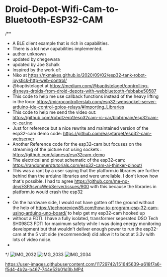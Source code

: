 # Droid-Depot-Wifi-Cam-to-Bluetooth-ESP32-CAM

/**
 * A BLE client example that is rich in capabilities.
 * There is a lot new capabilities implemented.
 * author unknown
 * updated by chegewara
 * updated by Joe Schalk
 * Inspired by the work of:
 * Niko at https://nkmakes.github.io/2020/09/02/esp32-tank-robot-joystick-http-web-control/
 * @baptistelaget at https://medium.com/@baptistelaget/controlling-disneys-droids-from-droid-depots-with-webbluetooth-febbabe50587
 * This code to help me use callback functions instead of the heavy lifting in the loop: https://microcontrollerslab.com/esp32-websocket-server-arduino-ide-control-gpios-relays/#Importing_Libraries
 * This code to help me send the video out: https://github.com/robotzero1/esp32cam-rc-car/blob/main/esp32cam-rc-car.ino
 * Just for reference but a nice rewrite and maintained version of the esp32-cam demo code: https://github.com/easytarget/esp32-cam-webserver
 * Another Reference code for the esp32-cam but focuses on the streaming of the picture not using sockets : https://github.com/alanesq/esp32cam-demo
 * The electrical and pinout schematic of the esp32-cam: https://randomnerdtutorials.com/esp32-cam-ai-thinker-pinout/
 * This was a rant by a user saying that the platform.io libraries are further behind than the arduino libraries and were unreliable. I don't know how that's possible.  I had to agree https://github.com/me-no-dev/ESPAsyncWebServer/issues/900 with this because the libraries in platform.io would crash the esp32
 * 
 * On the hardware side, I would not have gotten off the ground without the help of https://technoreview85.com/how-to-program-esp-32-cam-using-arduino-uno-board/ to help get my esp32-cam hooked up 
 *    without a FDTI.  I have a fully isolated, transformer seperated DSO Tech SH098C3 FDTI for maximum safety while I was doing energy monitoring development but that wouldn't deliver enough power to run the esp32-cam at the 5 volt side (recommended) did allow it to boot at 3.3v with lots of video noise.
 * 
 */
![IMG_2032](https://user-images.githubusercontent.com/11729742/151645617-78e3cadb-89b6-4be4-b4de-3f733bf52c82.JPEG)
![IMG_2033](https://user-images.githubusercontent.com/11729742/151645622-2ab68d9e-c23a-4fb4-9654-79bde963a919.JPEG)
![IMG_2034](https://user-images.githubusercontent.com/11729742/151645624-cf83d0a1-0cf6-402c-a342-aef8ff99347d.JPEG)


https://user-images.githubusercontent.com/11729742/151645639-a618f7a6-f5d4-4b2a-b467-744e52b01d3b.MP4

